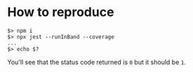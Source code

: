 # How to reproduce

```
$> npm i
$> npx jest --runInBand --coverage
...
$> echo $?
```

You'll see that the status code returned is `0` but it should be `1`.
